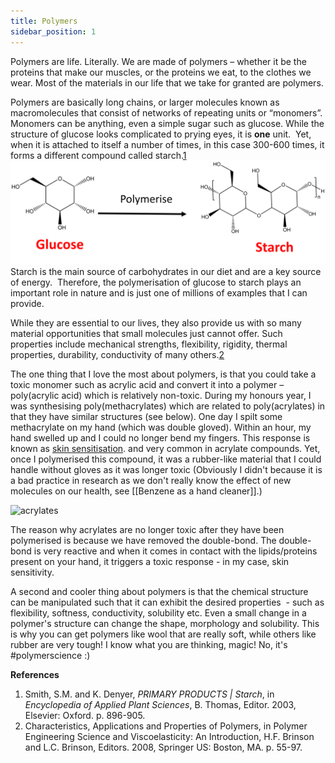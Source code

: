 ```yaml
---
title: Polymers
sidebar_position: 1
---
```


Polymers are life. Literally. We are made of polymers – whether it be the proteins that make our muscles, or the proteins we eat, to the clothes we wear. Most of the materials in our life that we take for granted are polymers.

Polymers are basically long chains, or larger molecules known as macromolecules that consist of networks of repeating units or “monomers”. Monomers can be anything, even a simple sugar such as glucose. While the structure of glucose looks complicated to prying eyes, it is **one** unit.  Yet, when it is attached to itself a number of times, in this case 300-600 times, it forms a different compound called starch.[1](https://www.sciencedirect.com/science/article/pii/B0122270509001198)
![polymers](../pictures/polymers1.png)
Starch is the main source of carbohydrates in our diet and are a key source of energy.  Therefore, the polymerisation of glucose to starch plays an important role in nature and is just one of millions of examples that I can provide.

While they are essential to our lives, they also provide us with so many material opportunities that small molecules just cannot offer. Such properties include mechanical strengths, flexibility, rigidity, thermal properties, durability, conductivity of many others.[2](https://link.springer.com/chapter/10.1007/978-0-387-73861-1_3)

The one thing that I love the most about polymers, is that you could take a toxic monomer such as acrylic acid and convert it into a polymer – poly(acrylic acid) which is relatively non-toxic. During my honours year, I was synthesising poly(methacrylates) which are related to poly(acrylates) in that they have similar structures (see below). One day I spilt some methacrylate on my hand (which was double gloved). Within an hour, my hand swelled up and I could no longer bend my fingers. This response is known as [skin sensitisation](https://joint-research-centre.ec.europa.eu/eu-reference-laboratory-alternatives-animal-testing-eurl-ecvam/alternative-methods-toxicity-testing/validated-test-methods-health-effects/skin-sensitisation_en#:~:text=Skin%20sensitisation%20is%20the%20regulatory,(ACD)%20may%20be%20provoked). and very common in acrylate compounds. Yet, once I polymerised this compound, it was a rubber-like material that I could handle without gloves as it was longer toxic (Obviously I didn't because it is a bad practice in research as we don't really know the effect of new molecules on our health, see [[Benzene as a hand cleaner]].)

![acrylates](../pictures/acryalates.png)

The reason why acrylates are no longer toxic after they have been polymerised is because we have removed the double-bond. The double-bond is very reactive and when it comes in contact with the lipids/proteins present on your hand, it triggers a toxic response - in my case, skin sensitivity.

A second and cooler thing about polymers is that the chemical structure can be manipulated such that it can exhibit the desired properties  - such as flexibility, softness, conductivity, solubility etc. Even a small change in a polymer's structure can change the shape, morphology and solubility. This is why you can get polymers like wool that are really soft, while others like rubber are very tough! I know what you are thinking, magic! No, it's #polymerscience :)

**References**

1. Smith, S.M. and K. Denyer, _PRIMARY PRODUCTS | Starch_, in _Encyclopedia of Applied Plant Sciences_, B. Thomas, Editor. 2003, Elsevier: Oxford. p. 896-905.
2. Characteristics, Applications and Properties of Polymers, in Polymer Engineering Science and Viscoelasticity: An Introduction, H.F. Brinson and L.C. Brinson, Editors. 2008, Springer US: Boston, MA. p. 55-97.